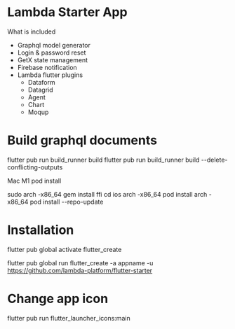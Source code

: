 # Lambda Starter App

What is included

- Graphql model generator
- Login & password reset
- GetX state management
- Firebase notification
- Lambda flutter plugins
    - Dataform
    - Datagrid
    - Agent
    - Chart
    - Moqup


# Build graphql documents

flutter pub run build_runner build
flutter pub run build_runner build --delete-conflicting-outputs


Mac M1 pod install

sudo arch -x86_64 gem install ffi
cd ios
arch -x86_64 pod install
arch -x86_64 pod install --repo-update


# Installation

flutter pub global activate flutter_create

flutter pub global run flutter_create -a appname -u https://github.com/lambda-platform/flutter-starter


# Change app icon

flutter pub run flutter_launcher_icons:main